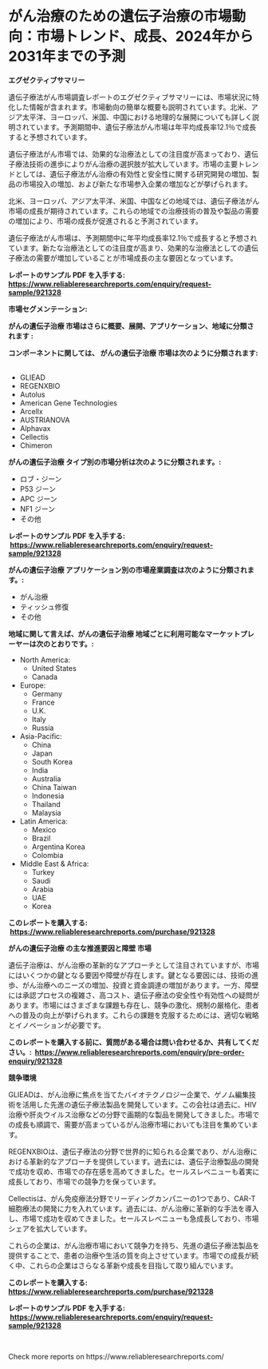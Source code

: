 <p><h1>がん治療のための遺伝子治療の市場動向：市場トレンド、成長、2024年から2031年までの予測</h1></p><p><strong>エグゼクティブサマリー</strong></p>
<p><p>遺伝子療法がん市場調査レポートのエグゼクティブサマリーには、市場状況に特化した情報が含まれます。市場動向の簡単な概要も説明されています。北米、アジア太平洋、ヨーロッパ、米国、中国における地理的な展開についても詳しく説明されています。予測期間中、遺伝子療法がん市場は年平均成長率12.1％で成長すると予想されています。</p><p>遺伝子療法がん市場では、効果的な治療法としての注目度が高まっており、遺伝子療法技術の進歩によりがん治療の選択肢が拡大しています。市場の主要トレンドとしては、遺伝子療法がん治療の有効性と安全性に関する研究開発の増加、製品の市場投入の増加、および新たな市場参入企業の増加などが挙げられます。</p><p>北米、ヨーロッパ、アジア太平洋、米国、中国などの地域では、遺伝子療法がん市場の成長が期待されています。これらの地域での治療技術の普及や製品の需要の増加により、市場の成長が促進されると予測されています。</p><p>遺伝子療法がん市場は、予測期間中に年平均成長率12.1％で成長すると予想されています。新たな治療法としての注目度が高まり、効果的な治療法としての遺伝子療法の需要が増加していることが市場成長の主な要因となっています。</p></p>
<p><strong>レポートのサンプル PDF を入手する: <a href="https://www.reliableresearchreports.com/enquiry/request-sample/921328">https://www.reliableresearchreports.com/enquiry/request-sample/921328</a></strong></p>
<p><strong>市場セグメンテーション:</strong></p>
<p><strong> がんの遺伝子治療 市場はさらに概要、展開、アプリケーション、地域に分類されます :</strong></p>
<p><strong>コンポーネントに関しては、 がんの遺伝子治療 市場は次のように分類されます: &nbsp;</strong></p>
<p><ul><li>GLIEAD</li><li>REGENXBIO</li><li>Autolus</li><li>American Gene Technologies</li><li>Arcellx</li><li>AUSTRIANOVA</li><li>Alphavax</li><li>Cellectis</li><li>Chimeron</li></ul></p>
<p><strong> がんの遺伝子治療 タイプ別の市場分析は次のように分類されます。:</strong></p>
<p><ul><li>ロブ・ジーン</li><li>P53 ジーン</li><li>APC ジーン</li><li>NF1 ジーン</li><li>その他</li></ul></p>
<p><strong>レポートのサンプル PDF を入手する: &nbsp;<a href="https://www.reliableresearchreports.com/enquiry/request-sample/921328">https://www.reliableresearchreports.com/enquiry/request-sample/921328</a></strong></p>
<p><strong> がんの遺伝子治療 アプリケーション別の市場産業調査は次のように分類されます。:</strong></p>
<p><ul><li>がん治療</li><li>ティッシュ修復</li><li>その他</li></ul></p>
<p><strong>地域に関して言えば、がんの遺伝子治療 地域ごとに利用可能なマーケットプレーヤーは次のとおりです。:</strong></p>
<p><ul>
    <li>
        North America:
        <ul>
            <li>United States</li>
            <li>Canada</li>
        </ul>
    </li>
    <li>
        Europe:
        <ul>
            <li>Germany</li>
            <li>France</li>
            <li>U.K.</li>
            <li>Italy</li>
            <li>Russia</li>
        </ul>
    </li>
    <li>
        Asia-Pacific:
        <ul>
            <li>China</li>
            <li>Japan</li>
            <li>South Korea</li>
            <li>India</li>
            <li>Australia</li>
            <li>China Taiwan</li>
            <li>Indonesia</li>
            <li>Thailand</li>
            <li>Malaysia</li>
        </ul>
    </li>
    <li>
        Latin America:
        <ul>
            <li>Mexico</li>
            <li>Brazil</li>
            <li>Argentina Korea</li>
            <li>Colombia</li>
        </ul>
    </li>
    <li>
        Middle East & Africa:
        <ul>
            <li>Turkey</li>
            <li>Saudi</li>
            <li>Arabia</li>
            <li>UAE</li>
            <li>Korea</li>
        </ul>
    </li>
    </ul></p>
<p><strong>このレポートを購入する: &nbsp;<a href="https://www.reliableresearchreports.com/purchase/921328">https://www.reliableresearchreports.com/purchase/921328</a></strong></p>
<p><strong>がんの遺伝子治療 の主な推進要因と障壁 市場</strong></p>
<p><p>遺伝子治療は、がん治療の革新的なアプローチとして注目されていますが、市場にはいくつかの鍵となる要因や障壁が存在します。鍵となる要因には、技術の進歩、がん治療へのニーズの増加、投資と資金調達の増加があります。一方、障壁には承認プロセスの複雑さ、高コスト、遺伝子療法の安全性や有効性への疑問があります。市場にはさまざまな課題も存在し、競争の激化、規制の厳格化、患者への普及の向上が挙げられます。これらの課題を克服するためには、適切な戦略とイノベーションが必要です。</p></p>
<p><strong>このレポートを購入する前に、質問がある場合は問い合わせるか、共有してください。:&nbsp; <a href="https://www.reliableresearchreports.com/enquiry/pre-order-enquiry/921328">https://www.reliableresearchreports.com/enquiry/pre-order-enquiry/921328</a></strong></p>
<p><strong>競争環境</strong></p>
<p><p>GLIEADは、がん治療に焦点を当てたバイオテクノロジー企業で、ゲノム編集技術を活用した先進の遺伝子療法製品を開発しています。この会社は過去に、HIV治療や肝炎ウイルス治療などの分野で画期的な製品を開発してきました。市場での成長も順調で、需要が高まっているがん治療市場においても注目を集めています。</p><p>REGENXBIOは、遺伝子療法の分野で世界的に知られる企業であり、がん治療における革新的なアプローチを提供しています。過去には、遺伝子治療製品の開発で成功を収め、市場での存在感を高めてきました。セールスレベニューも着実に成長しており、市場での競争力を保っています。</p><p>Cellectisは、がん免疫療法分野でリーディングカンパニーの1つであり、CAR-T細胞療法の開発に力を入れています。過去には、がん治療に革新的な手法を導入し、市場で成功を収めてきました。セールスレベニューも急成長しており、市場シェアを拡大しています。</p><p>これらの企業は、がん治療市場において競争力を持ち、先進の遺伝子療法製品を提供することで、患者の治療や生活の質を向上させています。市場での成長が続く中、これらの企業はさらなる革新や成長を目指して取り組んでいます。</p></p>
<p><strong>このレポートを購入する: &nbsp; <a href="https://www.reliableresearchreports.com/purchase/921328">https://www.reliableresearchreports.com/purchase/921328</a></strong></p>
<p><strong>レポートのサンプル PDF を入手する: &nbsp;<a href="https://www.reliableresearchreports.com/enquiry/request-sample/921328">https://www.reliableresearchreports.com/enquiry/request-sample/921328</a></strong><strong></strong></p>
<p>&nbsp;</p>
<p>Check more reports on https://www.reliableresearchreports.com/</p>